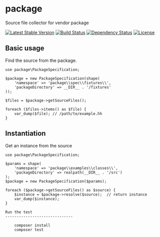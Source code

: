 package
==============================

Source file collector for vendor package

[![Latest Stable Version](https://poser.pugx.org/holyshared/package/v/stable)](https://packagist.org/packages/holyshared/package)
[![Build Status](https://travis-ci.org/holyshared/package.svg?branch=master)](https://travis-ci.org/holyshared/package)
[![Dependency Status](https://www.versioneye.com/user/projects/5610e428a193340015000009/badge.svg?style=flat)](https://www.versioneye.com/user/projects/5610e428a193340015000009)
[![License](https://poser.pugx.org/holyshared/package/license)](https://packagist.org/packages/holyshared/package)

Basic usage
------------------------------

Find the source from the package.

```hack
use package\PackageSpecification;

$package = new PackageSpecification(shape(
    'namespace' => 'package\\spec\\fixtures\\',
    'packageDirectory' => __DIR__ . '/fixtures'
));

$files = $package->getSourceFiles();

foreach ($files->items() as $file) {
    var_dump($file); // /path/to/example.hh
}
```

Instantiation
------------------------------

Get an instance from the source

```hack
use package\PackageSpecification;

$params = shape(
    'namespace' => 'package\\examples\\classes\\',
    'packageDirectory' => realpath(__DIR__ . '/src')
);
$package = new PackageSpecification($params);

foreach ($package->getSourceFiles() as $source) {
    $instance = $package->resolve($source);  // return instance
    var_dump($instance);
}

Run the test
------------------------------

	composer install
	composer test
